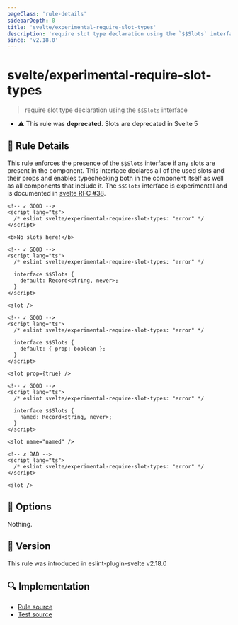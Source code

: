 ```yaml
---
pageClass: 'rule-details'
sidebarDepth: 0
title: 'svelte/experimental-require-slot-types'
description: 'require slot type declaration using the `$$Slots` interface'
since: 'v2.18.0'
---
```


# svelte/experimental-require-slot-types

> require slot type declaration using the `$$Slots` interface

- :warning: This rule was **deprecated**. Slots are deprecated in Svelte 5

## :book: Rule Details

This rule enforces the presence of the `$$Slots` interface if any slots are present in the component. This interface declares all of the used slots and their props and enables typechecking both in the component itself as well as all components that include it.
The `$$Slots` interface is experimental and is documented in [svelte RFC #38](https://github.com/dummdidumm/rfcs/blob/ts-typedefs-within-svelte-components/text/ts-typing-props-slots-events.md#typing-slots).

<ESLintCodeBlock>

<!--eslint-skip-->

```svelte
<!-- ✓ GOOD -->
<script lang="ts">
  /* eslint svelte/experimental-require-slot-types: "error" */
</script>

<b>No slots here!</b>
```

</ESLintCodeBlock>

<ESLintCodeBlock>

<!--eslint-skip-->

```svelte
<!-- ✓ GOOD -->
<script lang="ts">
  /* eslint svelte/experimental-require-slot-types: "error" */

  interface $$Slots {
    default: Record<string, never>;
  }
</script>

<slot />
```

</ESLintCodeBlock>

<ESLintCodeBlock>

<!--eslint-skip-->

```svelte
<!-- ✓ GOOD -->
<script lang="ts">
  /* eslint svelte/experimental-require-slot-types: "error" */

  interface $$Slots {
    default: { prop: boolean };
  }
</script>

<slot prop={true} />
```

</ESLintCodeBlock>

<ESLintCodeBlock>

<!--eslint-skip-->

```svelte
<!-- ✓ GOOD -->
<script lang="ts">
  /* eslint svelte/experimental-require-slot-types: "error" */

  interface $$Slots {
    named: Record<string, never>;
  }
</script>

<slot name="named" />
```

</ESLintCodeBlock>

<ESLintCodeBlock>

<!--eslint-skip-->

```svelte
<!-- ✗ BAD -->
<script lang="ts">
  /* eslint svelte/experimental-require-slot-types: "error" */
</script>

<slot />
```

</ESLintCodeBlock>

## :wrench: Options

Nothing.

## :rocket: Version

This rule was introduced in eslint-plugin-svelte v2.18.0

## :mag: Implementation

- [Rule source](https://github.com/sveltejs/eslint-plugin-svelte/blob/main/packages/eslint-plugin-svelte/src/rules/experimental-require-slot-types.ts)
- [Test source](https://github.com/sveltejs/eslint-plugin-svelte/blob/main/packages/eslint-plugin-svelte/tests/src/rules/experimental-require-slot-types.ts)
